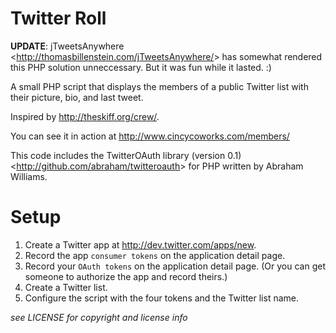 Twitter Roll
============


**UPDATE**: jTweetsAnywhere <<http://thomasbillenstein.com/jTweetsAnywhere/>>
has somewhat rendered this PHP solution unneccessary. But it was fun while it
lasted. :)

A small PHP script that displays the members of a public Twitter list with their
picture, bio, and last tweet.

Inspired by <http://theskiff.org/crew/>.

You can see it in action at <http://www.cincycoworks.com/members/>

This code includes the TwitterOAuth library (version 0.1)
<<http://github.com/abraham/twitteroauth>> for PHP written by Abraham Williams.


Setup
=====

1. Create a Twitter app at <http://dev.twitter.com/apps/new>.
2. Record the app `consumer tokens` on the application detail page.
3. Record your `OAuth tokens` on the application detail page. (Or you can get someone to authorize the app and record theirs.)
4. Create a Twitter list.
5. Configure the script with the four tokens and the Twitter list name.


_see LICENSE for copyright and license info_

